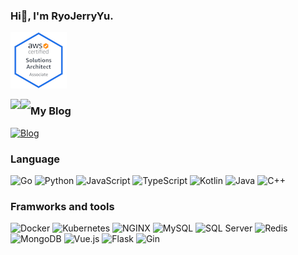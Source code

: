 
### Hi👋, I'm RyoJerryYu.

[![AWS Certified Solutions Architect – Associate](assets/aws-certified-solutions-architect-associate.png)](https://www.credly.com/badges/b73ee111-8813-418a-b0e5-e8db234bbef9/public_url)


<img align="left" src="https://github-readme-stats.vercel.app/api/top-langs/?username=RyoJerryYu&layout=compact&show_icons=true&title_color=d7bebb&text_color=eaedf5&icon_color=96acc1&bg_color=10394f&card_width=445&langs_count=10&exclude_repo=RyoJerryYu.GitHub.io"/>
  
  
<img align="left" src="https://github-readme-stats.vercel.app/api?username=RyoJerryYu&show_icons=true&title_color=d7bebb&text_color=eaedf5&icon_color=96acc1&bg_color=10394f"/>

### My Blog

[![Blog](https://img.shields.io/badge/-Click%20Here%20To%20Visit%20My%20Blog-10394f?style=for-the-badge)](https://RyoJerryYu.github.io)

### Language

![Go](https://img.shields.io/badge/-Go-10394f?style=flat-square&logo=go&logoColor=96acc1)
![Python](https://img.shields.io/badge/-Python-10394f?style=flat-square&logo=python&logoColor=96acc1)
![JavaScript](https://img.shields.io/badge/-JavaScript-10394f?style=flat-square&logo=JavaScript&logoColor=96acc1)
![TypeScript](https://img.shields.io/badge/-TypeScript-10394f?style=flat-square&logo=TypeScript&logoColor=96acc1)
![Kotlin](https://img.shields.io/badge/-Kotlin-10394f?style=flat-square&logo=Kotlin&logoColor=96acc1)
![Java](https://img.shields.io/badge/-Java-10394f?style=flat-square&logo=Java&logoColor=96acc1)
![C++](https://img.shields.io/badge/-C++-10394f?style=flat-square&logo=C%2B%2B&logoColor=96acc1)
  
### Framworks and tools

![Docker](https://img.shields.io/badge/-Docker-10394f?style=flat-square&logo=Docker&logoColor=96acc1)
![Kubernetes](https://img.shields.io/badge/-Kubernetes-10394f?style=flat-square&logo=Kubernetes&logoColor=96acc1)
![NGINX](https://img.shields.io/badge/-NGINX-10394f?style=flat-square&logo=NGINX&logoColor=96acc1)
![MySQL](https://img.shields.io/badge/-MySQL-10394f?style=flat-square&logo=MySQL&logoColor=96acc1)
![SQL Server](https://img.shields.io/badge/-SQLServer-10394f?style=flat-square&logo=microsoft-sql-server&logoColor=96acc1)
![Redis](https://img.shields.io/badge/-Redis-10394f?style=flat-square&logo=Redis&logoColor=96acc1)
![MongoDB](https://img.shields.io/badge/-MongoDB-10394f?style=flat-square&logo=MongoDB&logoColor=96acc1)
![Vue.js](https://img.shields.io/badge/-Vue.js-10394f?style=flat-square&logo=vue.js&logoColor=96acc1)
![Flask](https://img.shields.io/badge/-Flask-10394f?style=flat-square&logo=Flask&logoColor=96acc1)
![Gin](https://img.shields.io/badge/-Gin-10394f?style=flat-square&logoColor=96acc1)
  
<!--
**RyoJerryYu/RyoJerryYu** is a ✨ _special_ ✨ repository because its `README.md` (this file) appears on your GitHub profile.

Here are some ideas to get you started:

- 🔭 I’m currently working on ...
- 🌱 I’m currently learning ...
- 👯 I’m looking to collaborate on ...
- 🤔 I’m looking for help with ...
- 💬 Ask me about ...
- 📫 How to reach me: ...
- 😄 Pronouns: ...
- ⚡ Fun fact: ...
-->
